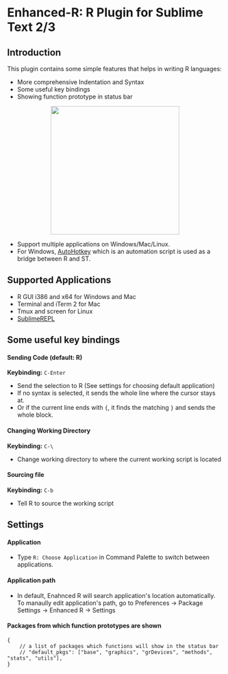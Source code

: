 Enhanced-R: R Plugin for Sublime Text 2/3
=======================================

Introduction
------------
This plugin contains some simple features that helps in writing R languages:

* More comprehensive Indentation and Syntax
* Some useful key bindings
* Showing function prototype in status bar
 
<p align="center">
<img width=300 src="https://github.com/randy3k/Enhanced-R/raw/master/status.png">
</p>

* Support multiple applications on Windows/Mac/Linux.
* For Windows, [AutoHotkey](http://www.autohotkey.com) which is an automation script is used
as a bridge between R and ST.


Supported Applications
---------------
* R GUI i386 and x64 for Windows and Mac
* Terminal and iTerm 2 for Mac
* Tmux and screen for Linux
* [SublimeREPL](https://github.com/wuub/SublimeREPL)

Some useful key bindings
---------------
#### Sending Code (default: R)
**Keybinding:** `C-Enter`

* Send the selection to R (See settings for choosing default application)
* If no syntax is selected, it sends the whole line where the cursor stays at.
* Or if the current line ends with `{`, it finds the matching `}` and sends the whole block.

#### Changing Working Directory
**Keybinding:** `C-\`

* Change working directory to where the current working script is located

####  Sourcing file
**Keybinding:** `C-b`

* Tell R to source the working script


Settings
---------
#### Application

* Type ``R: Choose Application`` in Command Palette to switch between applications.

#### Application path

* In default, Enahnced R will search application's location automatically. To manaully edit application's path, go to
Preferences -> Package Settings -> Enhanced R -> Settings

#### Packages from which function prototypes are shown

```
{
    // a list of packages which functions will show in the status bar
    // "default_pkgs": ["base", "graphics", "grDevices", "methods", "stats", "utils"],
}
```
